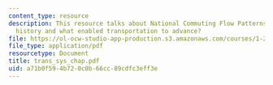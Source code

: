 ```yaml
---
content_type: resource
description: This resource talks about National Commuting Flow Patterns in the U.S.,
  history and what enabled transportation to advance?
file: https://ol-ocw-studio-app-production.s3.amazonaws.com/courses/1-221j-transportation-systems-fall-2004/a71b0f594b720c0b66cc89cdfc3eff3e_trans_sys_chap.pdf
file_type: application/pdf
resourcetype: Document
title: trans_sys_chap.pdf
uid: a71b0f59-4b72-0c0b-66cc-89cdfc3eff3e
---
```

